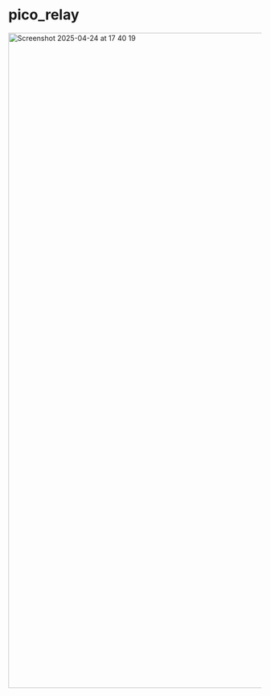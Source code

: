 # pico_relay
<img width="1303" alt="Screenshot 2025-04-24 at 17 40 19" src="https://github.com/user-attachments/assets/ba4e2510-9a2a-4d15-8014-50ee5bd3e875" />
